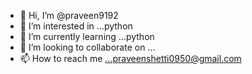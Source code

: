 - 👋 Hi, I’m @praveen9192
- 👀 I’m interested in ...python 
- 🌱 I’m currently learning ...python
- 💞️ I’m looking to collaborate on ...
- 📫 How to reach me ...praveenshetti0950@gmail.com

<!---
praveen9192/praveen9192 is a ✨ special ✨ repository because its `README.md` (this file) appears on your GitHub profile.
You can click the Preview link to take a look at your changes.
--->
